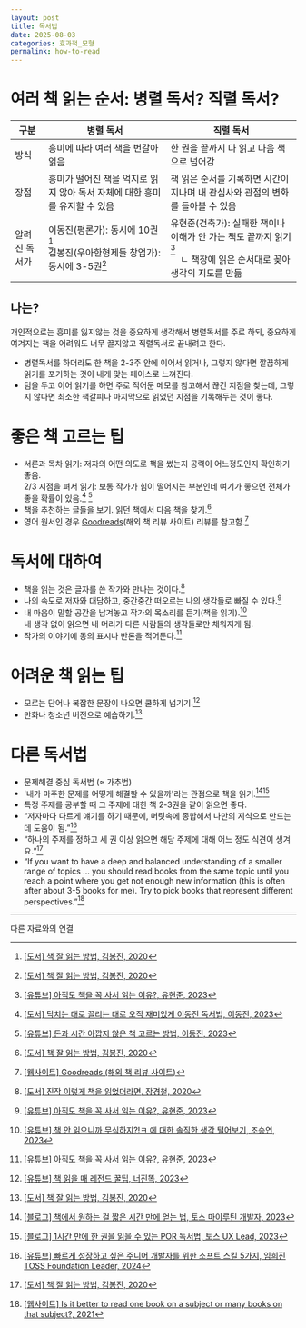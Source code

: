 ```yaml
---
layout: post
title: 독서법
date: 2025-08-03
categories: 효과적_모형
permalink: how-to-read
---
```


# 여러 책 읽는 순서: 병렬 독서? 직렬 독서?

| 구분          | 병렬 독서                                                                         | 직렬 독서                                                                                                                                    |
| ------------- | --------------------------------------------------------------------------------- | -------------------------------------------------------------------------------------------------------------------------------------------- |
| 방식          | 흥미에 따라 여러 책을 번갈아 읽음                                                 | 한 권을 끝까지 다 읽고 다음 책으로 넘어감                                                                                                    |
| 장점          | 흥미가 떨어진 책을 억지로 읽지 않아 독서 자체에 대한 흥미를 유지할 수 있음        | 책 읽은 순서를 기록하면 시간이 지나며 내 관심사와 관점의 변화를 돌아볼 수 있음                                                               |
| 알려진 독서가 | 이동진(평론가): 동시에 10권[^1]<br> 김봉진(우아한형제들 창업가): 동시에 3-5권[^1] | 유현준(건축가): 실패한 책이나 이해가 안 가는 책도 끝까지 읽기[^2]<br>&nbsp;&nbsp;&nbsp;&nbsp;ㄴ 책장에 읽은 순서대로 꽂아 생각의 지도를 만듦 |

## 나는?

개인적으로는 흥미를 잃지않는 것을 중요하게 생각해서 병렬독서를 주로 하되, 중요하게 여겨지는 책을 어려워도 너무 끌지않고 직렬독서로 끝내려고 한다.

* 병렬독서를 하더라도 한 책을 2-3주 안에 이어서 읽거나, 그렇지 않다면 깔끔하게 읽기를 포기하는 것이 내게 맞는 페이스로 느껴진다.
* 텀을 두고 이어 읽기를 하면 주로 적어둔 메모를 참고해서 끊긴 지점을 찾는데, 그렇지 않다면 최소한 책갈피나 마지막으로 읽었던 지점을 기록해두는 것이 좋다.

# 좋은 책 고르는 팁

- 서론과 목차 읽기: 저자의 어떤 의도로 책을 썼는지 공력이 어느정도인지 확인하기 좋음.<br/>
2/3 지점을 펴서 읽기: 보통 작가가 힘이 떨어지는 부분인데 여기가 좋으면 전체가 좋을 확률이 있음.[^3] [^4]
- 책을 추천하는 글들을 보기. 읽던 책에서 다음 책을 찾기.[^1]
- 영어 원서인 경우 [Goodreads](https://www.goodreads.com/)(해외 책 리뷰 사이트) 리뷰를 참고함.[^5]

# 독서에 대하여

- 책을 읽는 것은 글자를 쓴 작가와 만나는 것이다.[^6]
- 나의 속도로 저자와 대담하고, 중간중간 떠오르는 나의 생각들로 빠질 수 있다.[^2]
- 내 마음이 말할 공간을 남겨놓고 작가의 목소리를 듣기(책을 읽기).[^7]<br/> 내 생각 없이 읽으면 내 머리가 다른 사람들의 생각들로만 채워지게 됨.
- 작가의 이야기에 동의 표시나 반론을 적어둔다.[^2]

# 어려운 책 읽는 팁

- 모르는 단어나 복잡한 문장이 나오면 쿨하게 넘기기.[^8]
- 만화나 청소년 버전으로 예습하기.[^1]

# 다른 독서법

- 문제해결 중심 독서법 (≈ 가추법)
- '내가 마주한 문제를 어떻게 해결할 수 있을까'라는 관점으로 책을 읽기.[^9][^10]
- 특정 주제를 공부할 때 그 주제에 대한 책 2-3권을 같이 읽으면 좋다.
- “저자마다 다르게 얘기를 하기 때문에, 머릿속에 종합해서 나만의 지식으로 만드는 데 도움이 됨.”[^11]
- “하나의 주제를 정하고 세 권 이상 읽으면 해당 주제에 대해 어느 정도 식견이 생겨요.”[^1]
- “If you want to have a deep and balanced understanding of a smaller range of topics … you should read books from the same topic until you reach a point where you get not enough new information (this is often after about 3-5 books for me). Try to pick books that represent different perspectives.”[^12]

---

다른 자료와의 연결

[^1]: [[도서] 책 잘 읽는 방법, 김봉진, 2020](https://product.kyobobook.co.kr/detail/S000001899585)
[^2]: [[유튜브] 아직도 책을 꼭 사서 읽는 이유?, 유현준, 2023](https://www.youtube.com/watch?v=RverOA2gM6U)
[^3]: [[도서] 닥치는 대로 끌리는 대로 오직 재미있게 이동진 독서법, 이동진, 2023](https://product.kyobobook.co.kr/detail/S000061352973)
[^4]: [[유튜브] 돈과 시간 아깝지 않은 책 고르는 방법, 이동진, 2023](https://www.youtube.com/watch?v=iXXcbxYlVXg)
[^5]: [[웹사이트] Goodreads (해외 책 리뷰 사이트)](https://www.goodreads.com/)
[^6]: [[도서] 진작 이렇게 책을 읽었더라면, 장경철, 2020](https://product.kyobobook.co.kr/detail/S000001907185)
[^7]: [[유튜브] 책 안 읽으니까 무식하지?!ㅋ 에 대한 솔직한 생각 털어보기, 조승연, 2023](https://www.youtube.com/watch?v=i7hILjPRBYo)
[^8]: [[유튜브] 책 읽을 때 레전드 꿀팁, 너진똑, 2023](https://www.youtube.com/shorts/DWNLdtk1TcM)
[^9]: [[블로그] 책에서 원하는 걸 짧은 시간 만에 얻는 법, 토스 마이루틴 개발자, 2023](https://dwan.kim/problem-oriented-reading/)
[^10]: [[블로그] 1시간 만에 한 권을 읽을 수 있는 POR 독서법, 토스 UX Lead, 2023](https://brunch.co.kr/@thinkaboutlove/406)
[^11]: [[유튜브] 빠르게 성장하고 싶은 주니어 개발자를 위한 소프트 스킬 5가지, 임희진 TOSS Foundation Leader, 2024](https://www.youtube.com/watch?v=JyAiWo4ghVg)
[^12]: [[웹사이트] Is it better to read one book on a subject or many books on that subject?, 2021](https://www.reddit.com/r/books/comments/m8r2wv/is_it_better_to_read_one_book_on_a_subject_or/)
